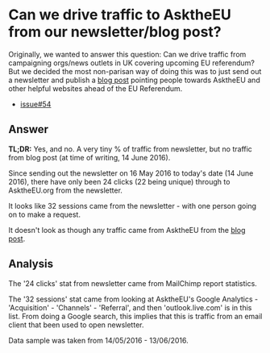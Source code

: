 # Can we drive traffic to AsktheEU from our newsletter/blog post?

Originally, we wanted to answer this question: Can we drive traffic from campaigning orgs/news outlets in UK covering upcoming EU referendum? But we decided the most non-parisan way of doing this was to just send out a newsletter and publish a [blog post](https://www.mysociety.org/2016/05/16/inform-yourself-before-the-referendum/) pointing people towards AsktheEU and other helpful websites ahead of the EU Referendum. 

- [issue#54](https://github.com/mysociety/alaveteli-experiments/issues/54)

## Answer

**TL;DR:** Yes, and no. A very tiny % of traffic from newsletter, but no traffic from blog post (at time of writing, 14 June 2016). 

Since sending out the newsletter on 16 May 2016 to today's date (14 June 2016), there have only been 24 clicks (22 being unique) through to AsktheEU.org from the newsletter.

It looks like 32 sessions came from the newsletter - with one person going on to make a request.

It doesn't look as though any traffic came from AsktheEU from the [blog post](https://www.mysociety.org/2016/05/16/inform-yourself-before-the-referendum/). 

## Analysis

The '24 clicks' stat from newsletter came from MailChimp report statistics.

The '32 sessions' stat came from looking at AsktheEU's Google Analytics - 'Acquisition' - 'Channels' - 'Referral', and then 'outlook.live.com' is in this list. From doing a Google search, this implies that this is traffic from an email client that been used to open newsletter.

Data sample was taken from 14/05/2016 - 13/06/2016. 
 
